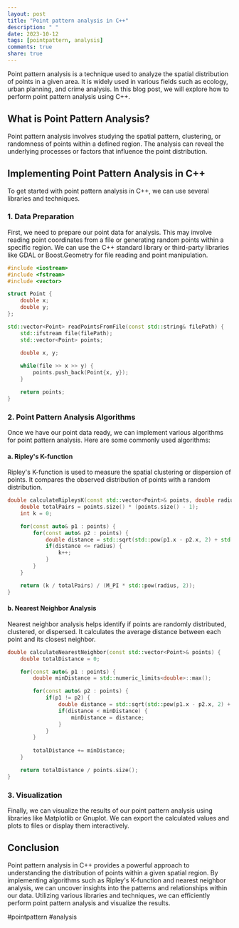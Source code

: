 ```yaml
---
layout: post
title: "Point pattern analysis in C++"
description: " "
date: 2023-10-12
tags: [pointpattern, analysis]
comments: true
share: true
---
```


Point pattern analysis is a technique used to analyze the spatial distribution of points in a given area. It is widely used in various fields such as ecology, urban planning, and crime analysis. In this blog post, we will explore how to perform point pattern analysis using C++.

## What is Point Pattern Analysis?

Point pattern analysis involves studying the spatial pattern, clustering, or randomness of points within a defined region. The analysis can reveal the underlying processes or factors that influence the point distribution.

## Implementing Point Pattern Analysis in C++

To get started with point pattern analysis in C++, we can use several libraries and techniques. 

### 1. Data Preparation

First, we need to prepare our point data for analysis. This may involve reading point coordinates from a file or generating random points within a specific region. We can use the C++ standard library or third-party libraries like GDAL or Boost.Geometry for file reading and point manipulation.

```cpp
#include <iostream>
#include <fstream>
#include <vector>

struct Point {
    double x;
    double y;
};

std::vector<Point> readPointsFromFile(const std::string& filePath) {
    std::ifstream file(filePath);
    std::vector<Point> points;

    double x, y;
    
    while(file >> x >> y) {
        points.push_back(Point{x, y});
    }

    return points;
}
```

### 2. Point Pattern Analysis Algorithms

Once we have our point data ready, we can implement various algorithms for point pattern analysis. Here are some commonly used algorithms:

#### a. Ripley's K-function

Ripley's K-function is used to measure the spatial clustering or dispersion of points. It compares the observed distribution of points with a random distribution.

```cpp
double calculateRipleysK(const std::vector<Point>& points, double radius) {
    double totalPairs = points.size() * (points.size() - 1);
    int k = 0;

    for(const auto& p1 : points) {
        for(const auto& p2 : points) {
            double distance = std::sqrt(std::pow(p1.x - p2.x, 2) + std::pow(p1.y - p2.y, 2));
            if(distance <= radius) {
                k++;
            }
        }
    }

    return (k / totalPairs) / (M_PI * std::pow(radius, 2));
}
```

#### b. Nearest Neighbor Analysis

Nearest neighbor analysis helps identify if points are randomly distributed, clustered, or dispersed. It calculates the average distance between each point and its closest neighbor.

```cpp
double calculateNearestNeighbor(const std::vector<Point>& points) {
    double totalDistance = 0;

    for(const auto& p1 : points) {
        double minDistance = std::numeric_limits<double>::max();

        for(const auto& p2 : points) {
            if(p1 != p2) {
                double distance = std::sqrt(std::pow(p1.x - p2.x, 2) + std::pow(p1.y - p2.y, 2));
                if(distance < minDistance) {
                    minDistance = distance;
                }
            }
        }
        
        totalDistance += minDistance;
    }

    return totalDistance / points.size();
}
```

### 3. Visualization

Finally, we can visualize the results of our point pattern analysis using libraries like Matplotlib or Gnuplot. We can export the calculated values and plots to files or display them interactively.

## Conclusion

Point pattern analysis in C++ provides a powerful approach to understanding the distribution of points within a given spatial region. By implementing algorithms such as Ripley's K-function and nearest neighbor analysis, we can uncover insights into the patterns and relationships within our data. Utilizing various libraries and techniques, we can efficiently perform point pattern analysis and visualize the results.

#pointpattern #analysis